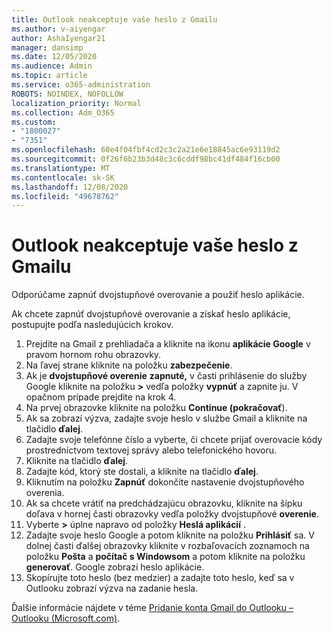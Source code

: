 ```yaml
---
title: Outlook neakceptuje vaše heslo z Gmailu
ms.author: v-aiyengar
author: AshaIyengar21
manager: dansimp
ms.date: 12/05/2020
ms.audience: Admin
ms.topic: article
ms.service: o365-administration
ROBOTS: NOINDEX, NOFOLLOW
localization_priority: Normal
ms.collection: Adm_O365
ms.custom:
- "1800027"
- "7351"
ms.openlocfilehash: 60e4f04fbf4cd2c3c2a21e6e18845ac6e93119d2
ms.sourcegitcommit: 0f26f6b23b3d48c3c6cddf98bc41df484f16cb00
ms.translationtype: MT
ms.contentlocale: sk-SK
ms.lasthandoff: 12/08/2020
ms.locfileid: "49678762"
---
```

# <a name="outlook-wont-accept-your-gmail-password"></a>Outlook neakceptuje vaše heslo z Gmailu

Odporúčame zapnúť dvojstupňové overovanie a použiť heslo aplikácie.

Ak chcete zapnúť dvojstupňové overovanie a získať heslo aplikácie, postupujte podľa nasledujúcich krokov.

1. Prejdite na Gmail z prehliadača a kliknite na ikonu **aplikácie Google** v pravom hornom rohu obrazovky.
1. Na ľavej strane kliknite na položku **zabezpečenie**.
1. Ak je **dvojstupňové overenie** **zapnuté,** v časti prihlásenie do služby Google kliknite na položku **>** vedľa položky **vypnúť** a zapnite ju.  V opačnom prípade prejdite na krok 4.
1. Na prvej obrazovke kliknite na položku **Continue (pokračovať**).
1. Ak sa zobrazí výzva, zadajte svoje heslo v službe Gmail a kliknite na tlačidlo **ďalej**.
1. Zadajte svoje telefónne číslo a vyberte, či chcete prijať overovacie kódy prostredníctvom textovej správy alebo telefonického hovoru.
1. Kliknite na tlačidlo **ďalej**.
1. Zadajte kód, ktorý ste dostali, a kliknite na tlačidlo **ďalej**.
1. Kliknutím na položku **Zapnúť** dokončite nastavenie dvojstupňového overenia.
1. Ak sa chcete vrátiť na predchádzajúcu obrazovku, kliknite na šípku doľava v hornej časti obrazovky vedľa položky dvojstupňové **overenie**.
1. Vyberte **>** úplne napravo od položky **Heslá aplikácií** .
1. Zadajte svoje heslo Google a potom kliknite na položku **Prihlásiť** sa. V dolnej časti ďalšej obrazovky kliknite v rozbaľovacích zoznamoch na položku **Pošta** a **počítač s Windowsom** a potom kliknite na položku **generovať**.
Google zobrazí heslo aplikácie. 
13. Skopírujte toto heslo (bez medzier) a zadajte toto heslo, keď sa v Outlooku zobrazí výzva na zadanie hesla.

Ďalšie informácie nájdete v téme [Pridanie konta Gmail do Outlooku – Outlooku (Microsoft.com)](https://support.microsoft.com/office/add-a-gmail-account-to-outlook-70191667-9c52-4581-990e-e30318c2c081).
